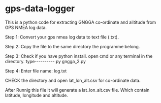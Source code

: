 ﻿# gps-data-logger
This is a python code for extracting GNGGA co-ordinate and alititude from GPS NMEA log data.

Step 1:
Convert your gps nmea log data to text file (.txt).

Step 2:
Copy the file to the same directory the programme belong.

Step 3:
Check if you have python install.
open cmd or any terminal in the directory.
type---------- py gngga_2.py

Step 4:
Enter file name: log.txt

CHECK the directory and open lat_lon_alt.csv for co-ordinate data.

After Runnig this file it will generate a lat_lon_alt.csv file. Which contain latitude, longitude and altitude.

